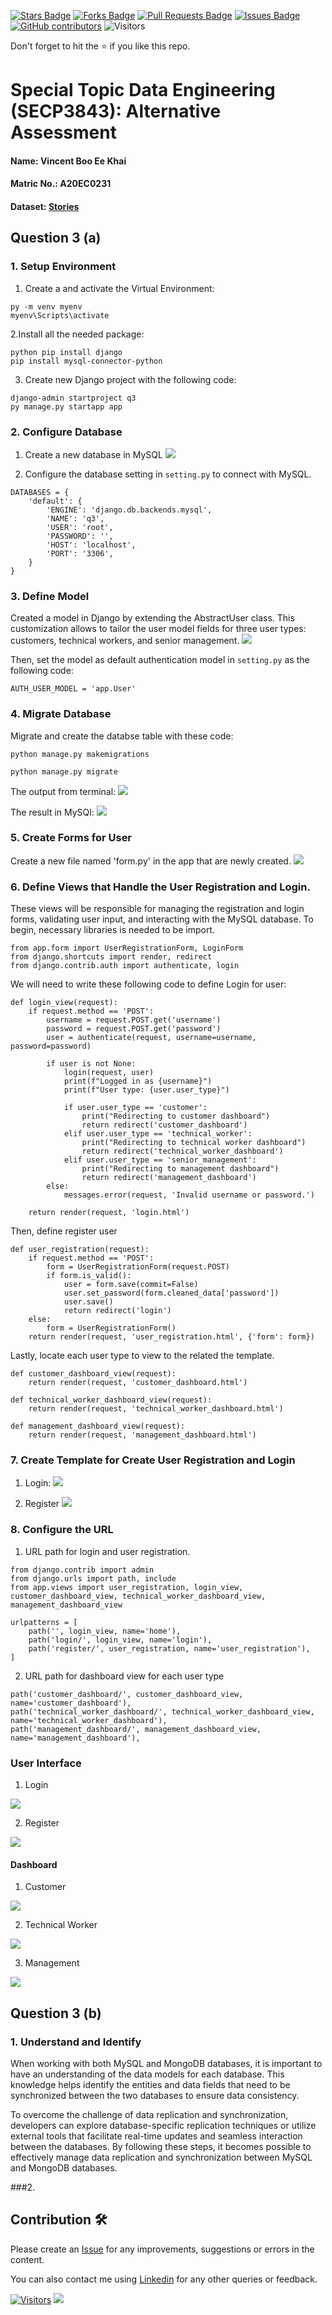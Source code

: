 <a href="https://github.com/drshahizan/SECP3843/stargazers"><img src="https://img.shields.io/github/stars/drshahizan/SECP3843" alt="Stars Badge"/></a>
<a href="https://github.com/drshahizan/SECP3843/network/members"><img src="https://img.shields.io/github/forks/drshahizan/SECP3843" alt="Forks Badge"/></a>
<a href="https://github.com/drshahizan/SECP3843/pulls"><img src="https://img.shields.io/github/issues-pr/drshahizan/SECP3843" alt="Pull Requests Badge"/></a>
<a href="https://github.com/drshahizan/SECP3843/issues"><img src="https://img.shields.io/github/issues/drshahizan/SECP3843" alt="Issues Badge"/></a>
<a href="https://github.com/drshahizan/SECP3843/graphs/contributors"><img alt="GitHub contributors" src="https://img.shields.io/github/contributors/drshahizan/SECP3843?color=2b9348"></a>
![Visitors](https://api.visitorbadge.io/api/visitors?path=https%3A%2F%2Fgithub.com%2Fdrshahizan%2FSECP3843&labelColor=%23d9e3f0&countColor=%23697689&style=flat)

Don't forget to hit the :star: if you like this repo.

# Special Topic Data Engineering (SECP3843): Alternative Assessment

#### Name: Vincent Boo Ee Khai
#### Matric No.: A20EC0231
#### Dataset: [Stories](https://github.com/drshahizan/dataset/tree/main/mongodb/07-stories)

## Question 3 (a)
### 1. Setup Environment
1. Create a and activate the Virtual Environment:
```
py -m venv myenv
myenv\Scripts\activate
```

2.Install all the needed package:
```
python pip install django
pip install mysql-connector-python
```

3. Create new Django project with the following code:
```
django-admin startproject q3
py manage.py startapp app
```

### 2. Configure Database
1. Create a new database in MySQL
<img src="https://github.com/drshahizan/SECP3843/assets/120615951/51284dba-093a-426e-a396-9b50a10243c9"></img>

2. Configure the database setting in `setting.py` to connect with MySQL.
```
DATABASES = {
    'default': {
        'ENGINE': 'django.db.backends.mysql',
        'NAME': 'q3',
        'USER': 'root',
        'PASSWORD': '',
        'HOST': 'localhost',
        'PORT': '3306',
    }
}
```

### 3. Define Model 
Created a model in Django by extending the AbstractUser class. This customization allows to tailor the user model fields for three user types: customers, technical workers, and senior management.
<img src="https://github.com/drshahizan/SECP3843/assets/120615951/cacec9c3-b84c-47ba-a2be-a534e3f4cbe4"></img>

Then, set the model as default authentication model in `setting.py` as the following code:
```
AUTH_USER_MODEL = 'app.User'
```

### 4. Migrate Database
Migrate and create the databse table with these code:
```
python manage.py makemigrations 

python manage.py migrate
```
The output from terminal:
<img src="https://github.com/drshahizan/SECP3843/assets/120615951/fa0ff521-58ed-4785-8b97-4fab57c3d737"></img>

The result in MySQl:
<img src="https://github.com/drshahizan/SECP3843/assets/120615951/85c9aa43-d8c2-4d95-968a-732e56a1b599"></img>

### 5. Create Forms for User
Create a new file named 'form.py' in the app that are newly created.
<img src="https://github.com/drshahizan/SECP3843/assets/120615951/2fb1e2e7-60ec-4ed0-8012-563fb556aac3"></img>

### 6. Define Views that Handle the User Registration and Login.
These views will be responsible for managing the registration and login forms, validating user input, and interacting with the MySQL database. To begin, necessary libraries is needed to be import.
```
from app.form import UserRegistrationForm, LoginForm
from django.shortcuts import render, redirect
from django.contrib.auth import authenticate, login
```
We will need to write these following code to define Login for user:
```
def login_view(request):
    if request.method == 'POST':
        username = request.POST.get('username')
        password = request.POST.get('password')
        user = authenticate(request, username=username, password=password)

        if user is not None:
            login(request, user)
            print(f"Logged in as {username}")
            print(f"User type: {user.user_type}")
            
            if user.user_type == 'customer':
                print("Redirecting to customer dashboard")
                return redirect('customer_dashboard')
            elif user.user_type == 'technical_worker':
                print("Redirecting to technical worker dashboard")
                return redirect('technical_worker_dashboard')
            elif user.user_type == 'senior_management':
                print("Redirecting to management dashboard")
                return redirect('management_dashboard')
        else:
            messages.error(request, 'Invalid username or password.')
    
    return render(request, 'login.html')
```
Then, define register user
```
def user_registration(request):
    if request.method == 'POST':
        form = UserRegistrationForm(request.POST)
        if form.is_valid():
            user = form.save(commit=False)
            user.set_password(form.cleaned_data['password'])
            user.save()
            return redirect('login')
    else:
        form = UserRegistrationForm()
    return render(request, 'user_registration.html', {'form': form})
```
Lastly, locate each user type to view to the related the template.
```
def customer_dashboard_view(request):
    return render(request, 'customer_dashboard.html')

def technical_worker_dashboard_view(request):
    return render(request, 'technical_worker_dashboard.html')

def management_dashboard_view(request):
    return render(request, 'management_dashboard.html')
```

### 7. Create Template for Create User Registration and Login
1. Login:
<img src="https://github.com/drshahizan/SECP3843/assets/120615951/b22cccfd-5346-4978-9265-dc54f5284716"></img>

2. Register
<img src="https://github.com/drshahizan/SECP3843/assets/120615951/5d1564f0-98ed-4e89-ae6e-a20667e96d62"></img>

### 8. Configure the URL
1. URL path for login and user registration.
```
from django.contrib import admin
from django.urls import path, include
from app.views import user_registration, login_view, customer_dashboard_view, technical_worker_dashboard_view, management_dashboard_view

urlpatterns = [
    path('', login_view, name='home'),
    path('login/', login_view, name='login'),
    path('register/', user_registration, name='user_registration'),
]
```

2. URL path for dashboard view for each user type
```
path('customer_dashboard/', customer_dashboard_view, name='customer_dashboard'),
path('technical_worker_dashboard/', technical_worker_dashboard_view, name='technical_worker_dashboard'),
path('management_dashboard/', management_dashboard_view, name='management_dashboard'),
```

### User Interface
1. Login
<img src="https://github.com/drshahizan/SECP3843/assets/120615951/af501f19-f79a-4169-9b96-d269f7d623cb"/>

2. Register
<img src="https://github.com/drshahizan/SECP3843/assets/120615951/c4551943-55e4-4665-a516-19b1c4b2b25e"/>

#### Dashboard
1. Customer 
<img src="https://github.com/drshahizan/SECP3843/assets/120615951/00a01dd0-a4a2-49a4-8403-46460d70e8f6"/>

2. Technical Worker
<img src="https://github.com/drshahizan/SECP3843/assets/120615951/ce4098cd-5872-46f4-a3a1-c31a10eaa6cb"/>

3. Management
<img src="https://github.com/drshahizan/SECP3843/assets/120615951/cbb73235-1106-4aa8-8242-50b0b95782c2"/>

## Question 3 (b)
### 1. Understand and Identify
When working with both MySQL and MongoDB databases, it is important to have an understanding of the data models for each database. This knowledge helps identify the entities and data fields that need to be synchronized between the two databases to ensure data consistency. 

To overcome the challenge of data replication and synchronization, developers can explore database-specific replication techniques or utilize external tools that facilitate real-time updates and seamless interaction between the databases. By following these steps, it becomes possible to effectively manage data replication and synchronization between MySQL and MongoDB databases.

###2. 

## Contribution 🛠️
Please create an [Issue](https://github.com/drshahizan/special-topic-data-engineering/issues) for any improvements, suggestions or errors in the content.

You can also contact me using [Linkedin](https://www.linkedin.com/in/drshahizan/) for any other queries or feedback.

[![Visitors](https://api.visitorbadge.io/api/visitors?path=https%3A%2F%2Fgithub.com%2Fdrshahizan&labelColor=%23697689&countColor=%23555555&style=plastic)](https://visitorbadge.io/status?path=https%3A%2F%2Fgithub.com%2Fdrshahizan)
![](https://hit.yhype.me/github/profile?user_id=81284918)



